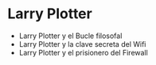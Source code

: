 # Larry Plotter

* Larry Plotter y el Bucle filosofal
* Larry Plotter y la clave secreta del Wifi
* Larry Plotter y el prisionero del Firewall


